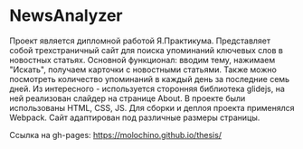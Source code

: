 # NewsAnalyzer
Проект является дипломной работой Я.Практикума. Представляет собой трехстраничный сайт для поиска упоминаний ключевых слов в новостных статьях. Основной функционал: вводим тему, нажимаем "Искать", получаем карточки с новостными статьями. 
Также можно посмотреть количество упоминаний в каждый день за последние семь дней. Из интересного - используется сторонняя библиотека glidejs, на ней реализован слайдер на странице About. В проекте были использованы HTML, CSS, JS. Для сборки и деплоя проекта применялся Webpack.
Сайт адаптирован под различные размеры страницы.

Ссылка на gh-pages: https://molochino.github.io/thesis/